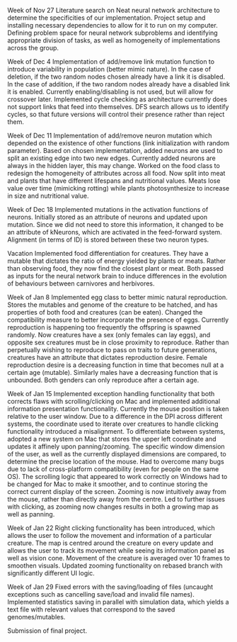 Week of Nov 27
Literature search on Neat neural network architecture to determine the specificities of our implementation.
Project setup and installing necessary dependencies to allow for it to run on my computer.
Defining problem space for neural network subproblems and identifying appropriate division of tasks, as well as homogeneity of implementations across the group.

Week of Dec 4
Implementation of add/remove link mutation function to introduce variability in population (better mimic nature). In the case of deletion, if the two random nodes chosen already have a link it is disabled. In the case of addition, if the two random nodes already have a disabled link it is enabled. Currently enabling/disabling is not used, but will allow for crossover later.
Implemented cycle checking as architecture currently does not support links that feed into themselves. DFS search allows us to identify cycles, so that future versions will control their presence rather than reject them.

Week of Dec 11
Implementation of add/remove neuron mutation which depended on the existence of other functions (link initialization with random parameter). Based on chosen implementation, added neurons are used to split an existing edge into two new edges. Currently added neurons are always in the hidden layer, this may change.
Worked on the food class to redesign the homogeneity of attributes across all food. Now split into meat and plants that have different lifespans and nutritional values. Meats lose value over time (mimicking rotting) while plants photosynthesize to increase in size and nutritional value.

Week of Dec 18
Implemented mutations in the activation functions of neurons. Initially stored as an attribute of neurons and updated upon mutation. Since we did not need to store this information, it changed to be an attribute of kNeurons, which are activated in the feed-forward system. Alignment (in terms of ID) is stored between these two neuron types.

Vacation
Implemented food differentiation for creatures. They have a mutable that dictates the ratio of energy yielded by plants or meats. Rather than observing food, they now find the closest plant or meat. Both passed as inputs for the neural network brain to induce differences in the evolution of behaviours between carnivores and herbivores.

Week of Jan 8
Implemented egg class to better mimic natural reproduction. Stores the mutables and genome of the creature to be hatched, and has properties of both food and creatures (can be eaten).
Changed the compatibility measure to better incorporate the presence of eggs. Currently reproduction is happening too frequently the offspring is spawned randomly. Now creatures have a sex (only females can lay eggs), and opposite sex creatures must be in close proximity to reproduce.
Rather than perpetually wishing to reproduce to pass on traits to future generations, creatures have an attribute that dictates reproduction desire. Female reproduction desire is a decreasing function in time that becomes null at a certain age (mutable). Similarly males have a decreasing function that is unbounded. Both genders can only reproduce after a certain age.

Week of Jan 15
Implemented exception handling functionality that both corrects flaws with scrolling/clicking on Mac and implemented additional information presentation functionality.
Currently the mouse position is taken relative to the user window. Due to a difference in the DPI across different systems, the coordinate used to iterate over creatures to handle clicking functionality introduced a misalignment. To differentiate between systems, adopted a new system on Mac that stores the upper left coordinate and updates it affinely upon panning/zooming. The specific window dimension of the user, as well as the currently displayed dimensions are compared, to determine the precise location of the mouse. Had to overcome many bugs due to lack of cross-platform compatibility (even for people on the same OS).
The scrolling logic that appeared to work correctly on Windows had to be changed for Mac to make it smoother, and to continue storing the correct current display of the screen. Zooming is now intuitively away from the mouse, rather than directly away from the centre. Led to further issues with clicking, as zooming now changes results in both a growing map as well as panning.

Week of Jan 22
Right clicking functionality has been introduced, which allows the user to follow the movement and information of a particular creature. The map is centred around the creature on every update and allows the user to track its movement while seeing its information panel as well as vision cone. Movement of the creature is averaged over 10 frames to smoothen visuals.
Updated zooming functionality on rebased branch with significantly different UI logic.

Week of Jan 29
Fixed errors with the saving/loading of files (uncaught exceptions such as cancelling save/load and invalid file names).
Implemented statistics saving in parallel with simulation data, which yields a text file with relevant values that correspond to the saved genomes/mutables.

Submission of final project.
